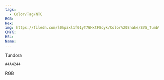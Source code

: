 ```yaml
---
tags:
  - Color/Tag/NTC
RGB:
Hex:
img: https://filedn.com/l0hpzxl1f01yT7GHxtF8cyk/Color%20Snake/SVG_Tumb%20Mass%20No%20Name/4A4244.svg
CMYK:
HSL:
Name:
---
```

Tundora
```palette
#4A4244
```
RGB
